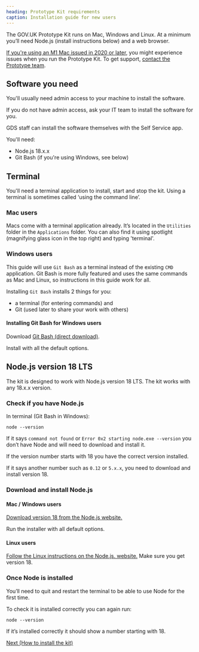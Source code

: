 ```yaml
---
heading: Prototype Kit requirements
caption: Installation guide for new users
---
```


The GOV.UK Prototype Kit runs on Mac, Windows and Linux. At a minimum you’ll need Node.js (install instructions below) and a web browser.

[If you're using an M1 Mac issued in 2020 or later](https://en.wikipedia.org/wiki/Apple_M1#Products_that_include_the_Apple_M1), you might experience issues when you run the Prototype Kit. To get support, [contact the Prototype team](../about).

## Software you need

You'll usually need admin access to your machine to install the software.

If you do not have admin access, ask your IT team to install the software for you.

GDS staff can install the software themselves with the Self Service app.

You'll need:

* Node.js 18.x.x
* Git Bash (if you're using Windows, see below)

## Terminal

You'll need a terminal application to install, start and stop the kit. Using a terminal is sometimes called ‘using the command line’.

### Mac users

Macs come with a terminal application already. It’s located in the `Utilities` folder in the `Applications` folder. You can also find it using spotlight (magnifying glass icon in the top right) and typing 'terminal'.

### Windows users

This guide will use `Git Bash` as a terminal instead of the existing `CMD` application. Git Bash is more fully featured and uses the same commands as Mac and Linux, so instructions in this guide work for all.

Installing `Git Bash` installs 2 things for you: 

* a terminal (for entering commands) and 
* Git (used later to share your work with others)

#### Installing Git Bash for Windows users

Download [Git Bash (direct download)](https://git-scm.com/download/win).

Install with all the default options.

## Node.js version 18 LTS

The kit is designed to work with Node.js version 18 LTS. The kit works with any 18.x.x version.

### Check if you have Node.js

In terminal (Git Bash in Windows):
```
node --version
```
If it says `command not found` or `Error 0x2 starting node.exe --version` you don’t have Node and will need to download and install it.

If the version number starts with 18 you have the correct version installed.

If it says another number such as `0.12` or `5.x.x`, you need to download and install version 18.

### Download and install Node.js

#### Mac / Windows users

[Download version 18 from the Node.js website.](https://nodejs.org/en/)

Run the installer with all default options.

#### Linux users

[Follow the Linux instructions on the Node.js. website.](https://nodejs.org/en/download/package-manager/#debian-and-ubuntu-based-linux-distributions) Make sure you get version 18.

### Once Node is installed

You’ll need to quit and restart the terminal to be able to use Node for the first time.

To check it is installed correctly you can again run:
```
node --version
```

If it’s installed correctly it should show a number starting with 18.

<a href="install-the-kit.md" class="button">Next (How to install the kit)</a>
